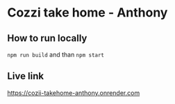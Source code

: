 # Cozzi take home - Anthony

## How to run locally
`npm run build` and than `npm start`

## Live link

https://cozii-takehome-anthony.onrender.com